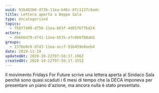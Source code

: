 ```yaml
---
uuid: 91b482b0-d73b-11ea-b4bc-0fc1127c8adc
title: Lettera aperta a Beppe Sala
type: Uncategorized
topics:
  - f58f7400-d756-11ea-b83f-4d8576f7bd24
actors:
  - d4666d70-d741-11ea-b57b-a7c066f88ab5
groups:
  - 1376e0c0-d743-11ea-accf-91b459e4aeb4
date: 2019-11-19
updatedAt: 2020-10-22T07:56:17.196Z
createdAt: 2020-10-22T07:56:17.355Z
---
```


Il movimento Fridays For Future scrive una lettera aperta al Sindaco Sala perchè sono quasi scaduti i 6 mesi di tempo che la DECA imponeva per presentare un piano d'azione, ma ancora nulla è stato presentato.
